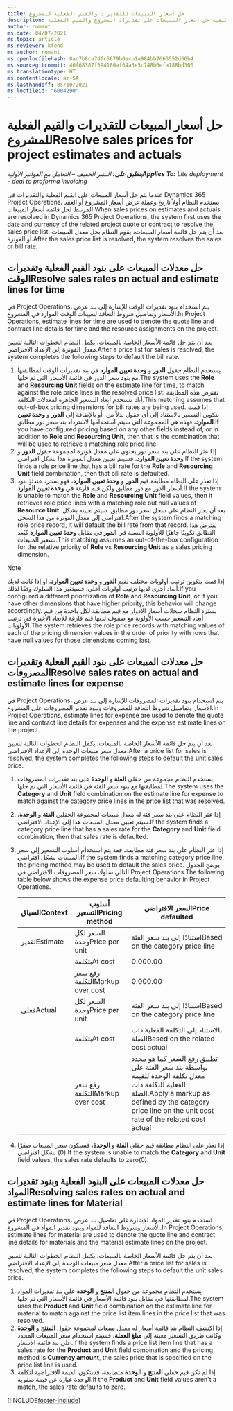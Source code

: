 ```yaml
---
title: حل أسعار المبيعات للتقديرات والقيم الفعلية للمشروع
description: يوفر هذا الموضوع معلومات حول كيفية حل أسعار المبيعات على تقديرات المشروع والقيم الفعلية.
author: rumant
ms.date: 04/07/2021
ms.topic: article
ms.reviewer: kfend
ms.author: rumant
ms.openlocfilehash: 8ac7b8ca7dfc5679b0acb1a984bb7663552d66b4
ms.sourcegitcommit: 40f68387f594180af64a5e5c748b6efa188bd300
ms.translationtype: HT
ms.contentlocale: ar-SA
ms.lasthandoff: 05/10/2021
ms.locfileid: "6004290"
---
```

# <a name="resolve-sales-prices-for-project-estimates-and-actuals"></a><span data-ttu-id="e0e54-103">حل أسعار المبيعات للتقديرات والقيم الفعلية للمشروع</span><span class="sxs-lookup"><span data-stu-id="e0e54-103">Resolve sales prices for project estimates and actuals</span></span>

<span data-ttu-id="e0e54-104">_**ينطبق على:** النشر الخفيف – التعامل مع الفواتير الأولية_</span><span class="sxs-lookup"><span data-stu-id="e0e54-104">_**Applies To:** Lite deployment - deal to proforma invoicing_</span></span>

<span data-ttu-id="e0e54-105">عندما يتم حل أسعار المبيعات على القيم الفعلية والتقديرات في Dynamics 365 Project Operations، يستخدم النظام أولاً تاريخ وعملة عرض أسعار المشروع أو العقد المرتبط لحل قائمة أسعار المبيعات.</span><span class="sxs-lookup"><span data-stu-id="e0e54-105">When sales prices on estimates and actuals are resolved in Dynamics 365 Project Operations, the system first uses the date and currency of the related project quote or contract to resolve the sales price list.</span></span> <span data-ttu-id="e0e54-106">بعد أن يتم حل قائمة أسعار المبيعات، يقوم النظام بحل معدل المبيعات أو الفوترة.</span><span class="sxs-lookup"><span data-stu-id="e0e54-106">After the sales price list is resolved, the system resolves the sales or bill rate.</span></span>

## <a name="resolve-sales-rates-on-actual-and-estimate-lines-for-time"></a><span data-ttu-id="e0e54-107">حل معدلات المبيعات على بنود القيم الفعلية وتقديرات الوقت</span><span class="sxs-lookup"><span data-stu-id="e0e54-107">Resolve sales rates on actual and estimate lines for time</span></span>

<span data-ttu-id="e0e54-108">في Project Operations، يتم استخدام بنود تقديرات الوقت للإشارة إلى بند عرض الأسعار وتفاصيل شروط التعاقد لتعيينات الوقت الموارد في المشروع.</span><span class="sxs-lookup"><span data-stu-id="e0e54-108">In Project Operations, estimate lines for time are used to denote the quote line and contract line details for time and the resource assignments on the project.</span></span>

<span data-ttu-id="e0e54-109">بعد أن يتم حل قائمة الأسعار الخاصة بالمبيعات، يكمل النظام الخطوات التالية لتعيين معدل الفوترة إلى الإعداد الافتراضي.</span><span class="sxs-lookup"><span data-stu-id="e0e54-109">After a price list for sales is resolved, the system completes the following steps to default the bill rate.</span></span>

1. <span data-ttu-id="e0e54-110">يستخدم النظام حقول **الدور** و **وحدة تعيين الموارد** في بند تقديرات الوقت لمطابقتها مع بنود سعر الدور في قائمة الأسعار التي تم حلها.</span><span class="sxs-lookup"><span data-stu-id="e0e54-110">The system uses the **Role** and **Resourcing Unit** fields on the estimate line for time, to match against the role price lines in the resolved price list.</span></span> <span data-ttu-id="e0e54-111">تفترض هذه المطابقة أنك تستخدم أبعاد التسعير الجاهزة لمعدلات التكلفة.</span><span class="sxs-lookup"><span data-stu-id="e0e54-111">This matching assumes that out-of-box pricing dimensions for bill rates are being used.</span></span> <span data-ttu-id="e0e54-112">إذا قمت بتكوين التسعير بالاستناد إلى أي حقول بدلاً من، أو بالإضافة إلى **الدور** و **وحدة تعيين الموارد**، فهذه هي المجموعة التي سيتم استخدامها لاسترداد بند سعر دور مطابق.</span><span class="sxs-lookup"><span data-stu-id="e0e54-112">If you have configured pricing based on any other fields instead of, or in addition to **Role** and **Resourcing Unit**, then that is the combination that will be used to retrieve a matching role price line.</span></span>
2. <span data-ttu-id="e0e54-113">إذا عثر النظام على بند سعر دور يحتوي على معدل فوترة لمجموعة حقول **الدور** و **وحدة تعيين الموارد**، فسيتم تعيين معدل الفوترة هذا بشكل افتراضي.</span><span class="sxs-lookup"><span data-stu-id="e0e54-113">If the system finds a role price line that has a bill rate for the **Role** and **Resourcing Unit** field combination, then that bill rate is defaulted.</span></span>
3. <span data-ttu-id="e0e54-114">إذا تعذر على النظام مطابقة قيم **الدور** و **وحدة تعيين الموارد**، فهو يسترد عندئذٍ بنود أسعار الدور مع دور مطابق ولكن قيم فارغة في **وحدة تعيين الموارد**.</span><span class="sxs-lookup"><span data-stu-id="e0e54-114">If the system is unable to match the **Role** and **Resourcing Unit** field values, then it retrieves role price lines with a matching role but null values of **Resource Unit**.</span></span> <span data-ttu-id="e0e54-115">بعد أن يعثر النظام على سجل سعر دور مطابق، سيتم تعيينه بشكل افتراضي إلى معدل الفوترة من هذا السجل.</span><span class="sxs-lookup"><span data-stu-id="e0e54-115">After the system finds a matching role price record, it will default the bill rate from that record.</span></span> <span data-ttu-id="e0e54-116">يفترض هذا التطابق تكوينًا جاهزًا للأولوية النسبة في **الدور** في مقابل **وحدة تعيين الموارد** كبُعد تسعير المبيعات.</span><span class="sxs-lookup"><span data-stu-id="e0e54-116">This matching assumes an out-of-the-box configuration for the relative priority of **Role** vs **Resourcing Unit** as a sales pricing dimension.</span></span>

> [!NOTE]
> <span data-ttu-id="e0e54-117">إذا قمت بتكوين ترتيب أولويات مختلف لقيم **الدور** و **وحدة تعيين الموارد**، أو إذا كانت لديك أبعاد أخرى لديها ترتيب أولويات أعلى، فسيتغير هذا السلوك وفقًا لذلك.</span><span class="sxs-lookup"><span data-stu-id="e0e54-117">If you configured a different prioritization of **Role** and **Resourcing Unit**, or if you have other dimensions that have higher priority, this behavior will change accordingly.</span></span> <span data-ttu-id="e0e54-118">يسترد النظام سجلات أسعار الأدوار مع قيم مطابقة لكل واحدة من قيم أبعاد التسعير حسب الأولوية مع صفوف لديها قيم فارغة للأبعاد الأخيرة في ترتيب الأولويات.</span><span class="sxs-lookup"><span data-stu-id="e0e54-118">The system retrieves the role price records with matching values of each of the pricing dimension values in the order of priority with rows that have null values for those dimensions coming last.</span></span>

## <a name="resolve-sales-rates-on-actual-and-estimate-lines-for-expense"></a><span data-ttu-id="e0e54-119">حل معدلات المبيعات على بنود القيم الفعلية وتقديرات المصروفات</span><span class="sxs-lookup"><span data-stu-id="e0e54-119">Resolve sales rates on actual and estimate lines for expense</span></span>

<span data-ttu-id="e0e54-120">في Project Operations، يتم استخدام بنود تقديرات المصروفات للإشارة إلى بند عرض الأسعار وتفاصيل شروط التعاقد للمصروفات وبنود تقدير المصروفات على المشروع.</span><span class="sxs-lookup"><span data-stu-id="e0e54-120">In Project Operations, estimate lines for expense are used to denote the quote line and contract line details for expenses and the expense estimate lines on the project.</span></span>

<span data-ttu-id="e0e54-121">بعد أن يتم حل قائمة الأسعار الخاصة بالمبيعات، يكمل النظام الخطوات التالية لتعيين معدل سعر مبيعات الوحدة إلى الإعداد الافتراضي.</span><span class="sxs-lookup"><span data-stu-id="e0e54-121">After a price list for sales is resolved, the system completes the following steps to default the unit sales price.</span></span>

1. <span data-ttu-id="e0e54-122">يستخدم النظام مجموعة من حقلي **الفئة** و **الوحدة** على بند تقديرات المصروفات لمطابقتها مع بنود سعر الفئة في قائمة الأسعار التي تم حلها.</span><span class="sxs-lookup"><span data-stu-id="e0e54-122">The system uses the **Category** and **Unit** field combination on the estimate line for expense to match against the category price lines in the price list that was resolved.</span></span>
2. <span data-ttu-id="e0e54-123">إذا عثر النظام على بند سعر فئة له معدل مبيعات لمجموعة الحقلين **الفئة** و **الوحدة**، سيتم تعيين معدل المبيعات هذا إلى الإعداد الافتراضي.</span><span class="sxs-lookup"><span data-stu-id="e0e54-123">If the system finds a category price line that has a sales rate for the **Category** and **Unit** field combination, then that sales rate is defaulted.</span></span>
3. <span data-ttu-id="e0e54-124">إذا عثر النظام على بند سعر فئة مطابقة، فقد يتم استخدام أسلوب التسعير إلى سعر المبيعات بشكل افتراضي.</span><span class="sxs-lookup"><span data-stu-id="e0e54-124">If the system finds a matching category price line, the pricing method may be used to default the sales price.</span></span> <span data-ttu-id="e0e54-125">يوضح الجدول التالي سلوك سعر المصروفات الافتراضي في Project Operations.</span><span class="sxs-lookup"><span data-stu-id="e0e54-125">The following table below shows the expense price defaulting behavior in Project Operations.</span></span>

    | <span data-ttu-id="e0e54-126">السياق</span><span class="sxs-lookup"><span data-stu-id="e0e54-126">Context</span></span> | <span data-ttu-id="e0e54-127">أسلوب التسعير</span><span class="sxs-lookup"><span data-stu-id="e0e54-127">Pricing method</span></span> | <span data-ttu-id="e0e54-128">السعر الافتراضي</span><span class="sxs-lookup"><span data-stu-id="e0e54-128">Price defaulted</span></span> |
    | --- | --- | --- |
    | <span data-ttu-id="e0e54-129">تقدير</span><span class="sxs-lookup"><span data-stu-id="e0e54-129">Estimate</span></span> | <span data-ttu-id="e0e54-130">السعر لكل وحدة</span><span class="sxs-lookup"><span data-stu-id="e0e54-130">Price per unit</span></span> | <span data-ttu-id="e0e54-131">استنادًا إلى بند سعر الفئة</span><span class="sxs-lookup"><span data-stu-id="e0e54-131">Based on the category price line</span></span> |
    | &nbsp; | <span data-ttu-id="e0e54-132">بتكلفة</span><span class="sxs-lookup"><span data-stu-id="e0e54-132">At cost</span></span> | <span data-ttu-id="e0e54-133">0.00</span><span class="sxs-lookup"><span data-stu-id="e0e54-133">0.00</span></span> |
    | &nbsp; | <span data-ttu-id="e0e54-134">رفع سعر التكلفة</span><span class="sxs-lookup"><span data-stu-id="e0e54-134">Markup over cost</span></span> | <span data-ttu-id="e0e54-135">0.00</span><span class="sxs-lookup"><span data-stu-id="e0e54-135">0.00</span></span> |
    | <span data-ttu-id="e0e54-136">فعلي</span><span class="sxs-lookup"><span data-stu-id="e0e54-136">Actual</span></span> | <span data-ttu-id="e0e54-137">السعر لكل وحدة</span><span class="sxs-lookup"><span data-stu-id="e0e54-137">Price per unit</span></span> | <span data-ttu-id="e0e54-138">استنادًا إلى بند سعر الفئة</span><span class="sxs-lookup"><span data-stu-id="e0e54-138">Based on the category price line</span></span> |
    | &nbsp; | <span data-ttu-id="e0e54-139">بتكلفة</span><span class="sxs-lookup"><span data-stu-id="e0e54-139">At cost</span></span> | <span data-ttu-id="e0e54-140">بالاستناد إلى التكلفة الفعلية ذات الصلة</span><span class="sxs-lookup"><span data-stu-id="e0e54-140">Based on the related cost actual</span></span> |
    | &nbsp; | <span data-ttu-id="e0e54-141">رفع سعر التكلفة</span><span class="sxs-lookup"><span data-stu-id="e0e54-141">Markup over cost</span></span> | <span data-ttu-id="e0e54-142">تطبيق رفع السعر كما هو محدد بواسطة بند سعر الفئة على معدل تكلفة الوحدة للقيمة الفعلية للتكلفة ذات الصلة.</span><span class="sxs-lookup"><span data-stu-id="e0e54-142">Apply a markup as defined by the category price line on the unit cost rate of the related cost actual</span></span> |

4. <span data-ttu-id="e0e54-143">إذا تعذر على النظام مطابقة قيم حقلي **الفئة** و **الوحدة**، فسيكون سعر المبيعات صفرًا (0) بشكل افتراضي.</span><span class="sxs-lookup"><span data-stu-id="e0e54-143">If the system is unable to match the **Category** and **Unit** field values, the sales rate defaults to zero(0).</span></span>

## <a name="resolving-sales-rates-on-actual-and-estimate-lines-for-material"></a><span data-ttu-id="e0e54-144">حل معدلات المبيعات على البنود الفعلية وبنود تقديرات المواد</span><span class="sxs-lookup"><span data-stu-id="e0e54-144">Resolving sales rates on actual and estimate lines for Material</span></span>

<span data-ttu-id="e0e54-145">في Project Operations، تُستخدم بنود تقدير المواد للإشارة غلى تفاصيل بند عرض الأسعار وشروط التعاقد للمواد وبنود تقدير المواد في المشروع.</span><span class="sxs-lookup"><span data-stu-id="e0e54-145">In Project Operations, estimate lines for material are used to denote the quote line and contract line details for materials and the material estimate lines on the project.</span></span>

<span data-ttu-id="e0e54-146">بعد أن يتم حل قائمة الأسعار الخاصة بالمبيعات، يكمل النظام الخطوات التالية لتعيين معدل سعر مبيعات الوحدة إلى الإعداد الافتراضي.</span><span class="sxs-lookup"><span data-stu-id="e0e54-146">After a price list for sales is resolved, the system completes the following steps to default the unit sales price.</span></span>

1. <span data-ttu-id="e0e54-147">يستخدم النظام مجموعة من حقول **المنتج** و **الوحدة** على بند تقديرات المواد لمطابقتها في مقابل بنود قائمة الأسعار في قائمة الأسعار التي تم حلها.</span><span class="sxs-lookup"><span data-stu-id="e0e54-147">The system uses the **Product** and **Unit** field combination on the estimate line for material to match against the price list item lines in the price list that was resolved.</span></span>
2. <span data-ttu-id="e0e54-148">إذا اكتشف النظام بند قائمة أسعار له معدل مبيعات لمجموعة حقول **المنتج** و **الوحدة** وكانت طريق التسعير معينة إلى **مبلغ العملة**، فسيتم استخدام سعر المبيعات المحدد على بند قائمة الأسعار.</span><span class="sxs-lookup"><span data-stu-id="e0e54-148">If the system finds a price list item line that has a sales rate for the **Product** and **Unit** field combination and the pricing method is **Currency amount**, the sales price that is specified on the price list line is used.</span></span>
3. <span data-ttu-id="e0e54-149">إذا لم تكن قيم حقلي **المنتج** و **الوحدة** متطابقة، فستكون القيمة الافتراضية لتكلفة الوحدة عبارة عن قيمة صفرية.</span><span class="sxs-lookup"><span data-stu-id="e0e54-149">If the **Product** and **Unit** field values aren't a match, the sales rate defaults to zero.</span></span>

[!INCLUDE[footer-include](../../includes/footer-banner.md)]

